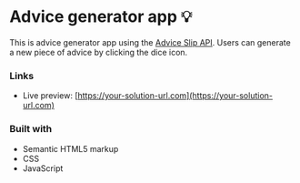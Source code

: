 # Advice generator app 💡

This is advice generator app using the [Advice Slip API](https://api.adviceslip.com).
Users can generate a new piece of advice by clicking the dice icon.

### Links

- Live preview: [https://your-solution-url.com](https://your-solution-url.com)

### Built with

- Semantic HTML5 markup
- CSS 
- JavaScript

